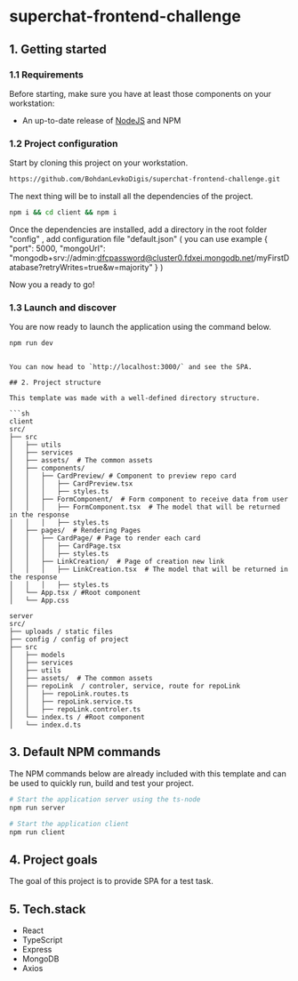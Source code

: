 # superchat-frontend-challenge
## 1. Getting started

### 1.1 Requirements

Before starting, make sure you have at least those components on your workstation:

- An up-to-date release of [NodeJS](https://nodejs.org/) and NPM

### 1.2 Project configuration

Start by cloning this project on your workstation.

``` sh
https://github.com/BohdanLevkoDigis/superchat-frontend-challenge.git
```

The next thing will be to install all the dependencies of the project.

```sh
npm i && cd client && npm i
```

Once the dependencies are installed, add a directory in the root folder "config" , add configuration file "default.json" ( you can use example {
  "port": 5000,
  "mongoUrl": "mongodb+srv://admin:dfcpassword@cluster0.fdxei.mongodb.net/myFirstDatabase?retryWrites=true&w=majority"
}
)

Now you a ready to go!

### 1.3 Launch and discover

You are now ready to launch the application using the command below.

```sh
npm run dev
```
```

You can now head to `http://localhost:3000/` and see the SPA. 

## 2. Project structure

This template was made with a well-defined directory structure.

```sh
client
src/
├── src
│   ├── utils
│   ├── services
│   ├── assets/  # The common assets
│   ├── components/ 
│   │   ├── CardPreview/ # Component to preview repo card 
│   │   │   ├── CardPreview.tsx 
│   │   │   ├── styles.ts 
│   │   ├── FormComponent/  # Form component to receive data from user
│   │   │   ├── FormComponent.tsx  # The model that will be returned in the response
│   │   │   ├── styles.ts 
│   ├── pages/  # Rendering Pages
│   │   ├── CardPage/ # Page to render each card
│   │   │   ├── CardPage.tsx 
│   │   │   ├── styles.ts 
│   │   ├── LinkCreation/  # Page of creation new link
│   │   │   ├── LinkCreation.tsx  # The model that will be returned in the response
│   │   │   ├── styles.ts 
│   └── App.tsx / #Root component
│   └── App.css

server
src/
├── uploads / static files
├── config / config of project
├── src
│   ├── models
│   ├── services
│   ├── utils
│   ├── assets/  # The common assets
│   ├── repoLink  / controler, service, route for repoLink
│   │   ├── repoLink.routes.ts
│   │   ├── repoLink.service.ts
│   │   ├── repoLink.controler.ts
│   └── index.ts / #Root component
│   └── index.d.ts 
```

## 3. Default NPM commands

The NPM commands below are already included with this template and can be used to quickly run, build and test your project.

```sh
# Start the application server using the ts-node
npm run server 

# Start the application client
npm run client
```

## 4. Project goals

The goal of this project is to provide SPA for a test task.

## 5. Tech.stack

- React
- TypeScript
- Express
- MongoDB
- Axios
